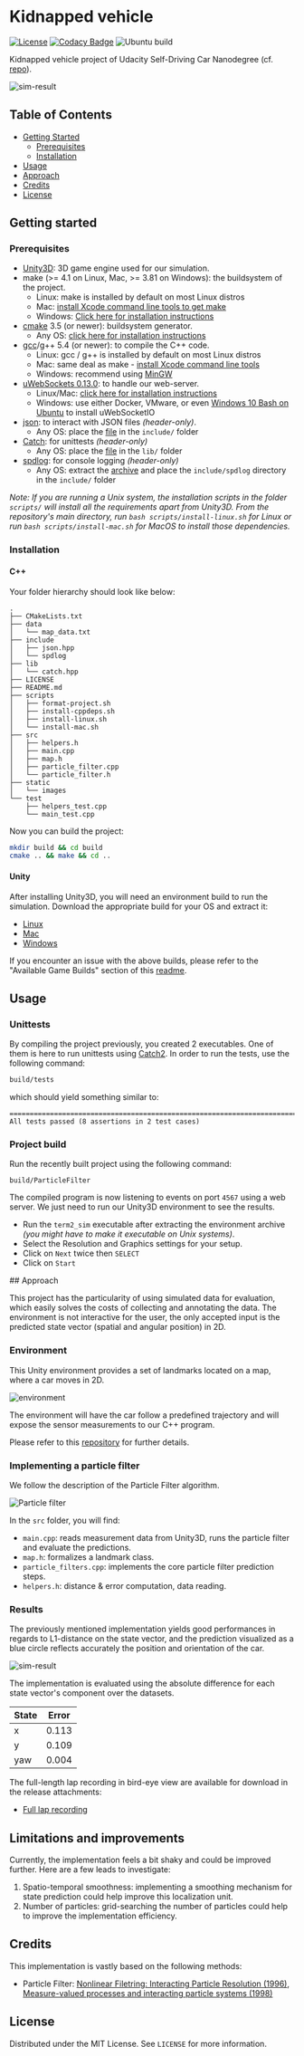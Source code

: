# Kidnapped vehicle
[![License](https://img.shields.io/badge/License-MIT-brightgreen.svg)](LICENSE) [![Codacy Badge](https://api.codacy.com/project/badge/Grade/de156873d16e44ec854b264f646c1af7)](https://www.codacy.com/manual/frgfm/sdcnd-p6-kidnapped-vehicle?utm_source=github.com&amp;utm_medium=referral&amp;utm_content=frgfm/sdcnd-p6-kidnapped-vehicle&amp;utm_campaign=Badge_Grade) ![Ubuntu build](https://github.com/frgfm/sdcnd-p6-kidnapped-vehicle/workflows/cpp-build/badge.svg) 

Kidnapped vehicle project of Udacity Self-Driving Car Nanodegree (cf. [repo](https://github.com/udacity/CarND-Kidnapped-Vehicle-Project)).

![sim-result](static/images/result.gif)



## Table of Contents

- [Getting Started](#getting-started)
  - [Prerequisites](#prerequisites)
  - [Installation](#installation)
- [Usage](#usage)
- [Approach](#Approach)
- [Credits](#credits)
- [License](#license)



## Getting started

### Prerequisites

- [Unity3D](https://unity3d.com/get-unity/download): 3D game engine used for our simulation.
- make (>= 4.1 on Linux, Mac, >= 3.81 on Windows): the buildsystem of the project.
  - Linux: make is installed by default on most Linux distros
  - Mac: [install Xcode command line tools to get make](https://developer.apple.com/xcode/features/)
  - Windows: [Click here for installation instructions](http://gnuwin32.sourceforge.net/packages/make.htm)
- [cmake](https://cmake.org/install/) 3.5 (or newer): buildsystem generator.
  - Any OS: [click here for installation instructions](https://cmake.org/install/)
- [gcc](https://gcc.gnu.org/)/g++ 5.4 (or newer): to compile the C++ code.
  - Linux: gcc / g++ is installed by default on most Linux distros
  - Mac: same deal as make - [install Xcode command line tools](https://developer.apple.com/xcode/features/)
  - Windows: recommend using [MinGW](http://www.mingw.org/)
- [uWebSockets 0.13.0](https://github.com/uNetworking/uWebSockets/archive/v0.13.0.tar.gz): to handle our web-server.
  - Linux/Mac: [click here for installation instructions](https://github.com/uWebSockets/uWebSockets)
  - Windows: use either Docker, VMware, or even [Windows 10 Bash on Ubuntu](https://www.howtogeek.com/249966/how-to-install-and-use-the-linux-bash-shell-on-windows-10/) to install uWebSocketIO
- [json](https://github.com/nlohmann/json): to interact with JSON files *(header-only)*.
  - Any OS: place the [file](https://github.com/nlohmann/json/releases/download/v3.7.3/json.hpp) in the  `include/` folder
- [Catch](https://github.com/catchorg/Catch2): for unittests *(header-only)*
  - Any OS: place the [file](https://github.com/catchorg/Catch2/releases/download/v2.11.3/catch.hpp) in the `lib/` folder
- [spdlog](https://github.com/gabime/spdlog): for console logging *(header-only)*
  - Any OS: extract the [archive](https://github.com/gabime/spdlog/archive/v1.5.0.tar.gz) and place the `include/spdlog` directory in the  `include/` folder

*Note: If you are running a Unix system, the installation scripts in the folder `scripts/` will install all the requirements apart from Unity3D. From the repository's main directory, run `bash scripts/install-linux.sh` for Linux or run `bash scripts/install-mac.sh` for MacOS to install those dependencies.*

### Installation

#### C++

Your folder hierarchy should look like below:

```
.
├── CMakeLists.txt
├── data
│   └── map_data.txt
├── include
│   ├── json.hpp
│   └── spdlog
├── lib
│   └── catch.hpp
├── LICENSE
├── README.md
├── scripts
│   ├── format-project.sh
│   ├── install-cppdeps.sh
│   ├── install-linux.sh
│   └── install-mac.sh
├── src
│   ├── helpers.h
│   ├── main.cpp
│   ├── map.h
│   ├── particle_filter.cpp
│   └── particle_filter.h
├── static
│   └── images
└── test
    ├── helpers_test.cpp
    └── main_test.cpp
```

Now you can build the project:

```bash
mkdir build && cd build
cmake .. && make && cd ..
```



#### Unity

After installing Unity3D, you will need an environment build to run the simulation. Download the appropriate build for your OS and extract it:

- [Linux](https://github.com/udacity/self-driving-car-sim/releases/download/v1.45/term2_sim_linux.zip)
- [Mac](https://github.com/udacity/self-driving-car-sim/releases/download/v1.45/term2_sim_mac.zip)
- [Windows](https://github.com/udacity/self-driving-car-sim/releases/download/v1.45/term2_sim_windows.zip)

If you encounter an issue with the above builds, please refer to the "Available Game Builds" section of this [readme](https://github.com/udacity/self-driving-car-sim).



## Usage

### Unittests

By compiling the project previously, you created 2 executables. One of them is here to run unittests using [Catch2](https://github.com/catchorg/Catch2). In order to run the tests, use the following command:

```bash
build/tests
```

which should yield something similar to:

```shell
===============================================================================
All tests passed (8 assertions in 2 test cases)
```



### Project build

Run the recently built project using the following command:

```
build/ParticleFilter
```

The compiled program is now listening to events on port `4567` using a web server. We just need to run our Unity3D environment to see the results.

- Run the `term2_sim` executable after extracting the environment archive *(you might have to make it executable on Unix systems)*.
- Select the Resolution and Graphics settings for your setup.
- Click on `Next` twice then `SELECT`
- Click on `Start`



## Approach

This project has the particularity of using simulated data for  evaluation, which easily solves the costs of collecting and annotating the data. The environment is not interactive for the user, the only accepted input is the predicted state vector (spatial and angular position) in 2D.

### Environment

This Unity environment provides a set of landmarks located on a map, where a car moves in 2D. 

![environment](static/images/environment.png)

The environment will have the car follow a predefined trajectory and will expose the sensor measurements to our C++ program.

Please refer to this [repository](https://github.com/udacity/self-driving-car-sim) for further details.



### Implementing a particle filter

We follow the description of the Particle Filter algorithm.

![Particle filter](https://video.udacity-data.com/topher/2017/August/5989f54e_02-l-pseudocode.00-00-47-13.still006/02-l-pseudocode.00-00-47-13.still006.png)



In the `src` folder, you will find:

- `main.cpp`: reads measurement data from Unity3D, runs the particle filter and evaluate the predictions.
- `map.h`: formalizes a landmark class.
- `particle_filters.cpp`: implements the core particle filter prediction steps.
- `helpers.h`: distance & error computation, data reading.



### Results

The previously mentioned implementation yields good performances in regards to L1-distance on the state vector, and the prediction visualized as a blue circle reflects accurately the position and orientation of the car.

![sim-result](static/images/result.gif)

The implementation is evaluated using the absolute difference for each state vector's component over the datasets.

| State | Error |
| ----- | ----- |
| x     | 0.113 |
| y     | 0.109 |
| yaw   | 0.004 |

The full-length lap recording in bird-eye view are available for download in the release attachments:

- [Full lap recording](https://github.com/frgfm/sdcnd-p6-kidnapped-vehicle/releases/download/v0.1.0/result.mp4)



## Limitations and improvements

Currently, the implementation feels a bit shaky and could be improved further. Here are a few leads to investigate:

1. Spatio-temporal smoothness: implementing a smoothing mechanism for state prediction could help improve this localization unit.
2. Number of particles: grid-searching the number of particles could help to improve the implementation efficiency.



## Credits

This implementation is vastly based on the following methods:

- Particle Filter: [Nonlinear Filetring: Interacting Particle Resolution (1996)](http://people.bordeaux.inria.fr/pierre.delmoral/delmoral96nonlinear.pdf), [Measure-valued processes and interacting particle systems (1998)](https://projecteuclid.org/download/pdf_1/euclid.aoap/1028903535) 



## License

Distributed under the MIT License. See `LICENSE` for more information.